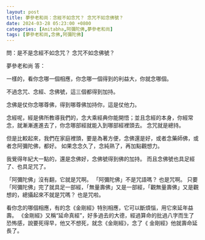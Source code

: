 ```yaml
---
layout: post
title: 夢參老和尚：念經不如念咒？ 念咒不如念佛號？
date: 2024-03-28 05:23:00 +0800
categories: [Amitabha,阿彌陀佛,夢參老和尚]
tags: [夢參老和尚,念佛,阿彌陀佛]
---
```


問：是不是念經不如念咒？ 念咒不如念佛號？

夢參老和尚 答：

一樣的，看你念哪一個相應，你念哪一個得到的利益大，你就念哪個。

不過念咒、念經、念佛號，這三個都得到加持。

念佛是仗你念哪尊佛，得到哪尊佛加持你，這是仗他力。

念經呢，經是佛所教導我們的，念大乘經典你能開悟；並且念經的本身，你經常念，就漸漸進進去了，你念哪部經就能入到哪部經裡頭去。 念咒就是總持。

但是比較起來，我們在家庭裡頭，要是為著方便，念佛還是好，或者念藥師佛，或者念阿彌陀佛，都好。 如果念念久了，念純熟了，再加點觀想力。

我覺得年紀大一點的，還是念佛好，念佛號得到佛的加持。 而且念佛號也具足經了、也具足咒了。

「阿彌陀佛」沒有翻，它就是咒啊。 「阿彌陀佛」不是咒語嗎？ 也是咒啊。 只要「阿彌陀佛」完了就具足一部經，「無量壽佛」又是一部經，「觀無量壽佛」又是觀想的，總攝起來不就是咒嗎？ 也是咒啦。

看你念的哪個相應，有的念《金剛經》特別相應，它可以斷煩惱，用它來延年益壽。 《金剛經》又稱“延命真經”，好多過去的大德，經過算命的批過八字而生了恐怖感，說要死得早，他又不想死，就念《金剛經》，念了《 金剛經》他就壽命延長了。